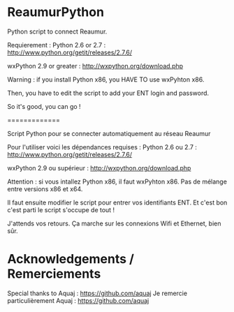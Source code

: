 ReaumurPython
=============

Python script to connect Reaumur.

Requierement :
Python 2.6 or 2.7 : http://www.python.org/getit/releases/2.7.6/

wxPython 2.9 or greater : http://wxpython.org/download.php

Warning : if you install Python x86, you HAVE TO use wxPyhton x86.

Then, you have to edit the script to add your ENT login and password.

So it's good, you can go !

=============

Script Python pour se connecter automatiquement au réseau Reaumur

Pour l'utiliser voici les dépendances requises :
Python 2.6 ou 2.7 : http://www.python.org/getit/releases/2.7.6/

wxPython 2.9 ou supérieur : http://wxpython.org/download.php

Attention : si vous intallez Python x86, il faut wxPyhton x86. Pas de mélange entre versions x86 et x64.

Il faut ensuite modifier le script pour entrer vos identifiants ENT.
Et c'est bon c'est parti le script s'occupe de tout !

J'attends vos retours. Ça marche sur les connexions Wifi et Ethernet, bien sûr.



Acknowledgements / Remerciements
=============

Special thanks to Aquaj : https://github.com/aquaj
Je remercie particulièrement Aquaj : https://github.com/aquaj
